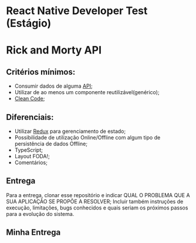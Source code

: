 # React Native Developer Test (Estágio)
# Rick and Morty API

## Critérios mínimos:

- Consumir dados de alguma [API](https://github.com/Ploomes/JrReactNativeSkillTest/blob/master/README.md#sugestões-de-apis);
- Utilizar de ao menos um componente reutilizável(genérico);
- [Clean Code](https://becode.com.br/clean-code/);

## Diferenciais:

- Utilizar [Redux](https://redux.js.org/basics/usage-with-react/) para gerenciamento de estado;
- Possibilidade de utilização Online/Offline com algum tipo de persistência de dados Offline;
- TypeScript;
- Layout FODA!;
- Comentários;

## Entrega

Para a entrega, clonar esse repositório e indicar QUAL O PROBLEMA QUE A SUA APLICAÇÃO SE PROPÕE A RESOLVER;
Incluir também instruções de execução, limitações, bugs conhecidos e quais seriam os próximos passos para a evolução do sistema.

## Minha Entrega

